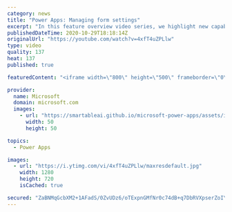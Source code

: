 ```yaml
---
category: news
title: "Power Apps: Managing form settings"
excerpt: "In this feature overview video series, we highlight new capabilities included in the latest update to Microsoft Power Apps.  Improvements to Microsoft Power Apps for managing form settings and events allow users to set various features on a form in the new modern designer.   Get the most out of Power"
publishedDateTime: 2020-10-29T18:18:14Z
originalUrl: "https://youtube.com/watch?v=4xfT4uZPLlw"
type: video
quality: 137
heat: 137
published: true

featuredContent: "<iframe width=\"800\" height=\"500\" frameborder=\"0\" src=\"https://www.youtube.com/embed/4xfT4uZPLlw\" allow=\"accelerometer; autoplay; encrypted-media; gyroscope; picture-in-picture\" allowfullscreen></iframe>"

provider:
  name: Microsoft
  domain: microsoft.com
  images:
    - url: "https://smartableai.github.io/microsoft-power-apps/assets/images/organizations/microsoft.com-50x50.jpg"
      width: 50
      height: 50

topics:
  - Power Apps

images:
  - url: "https://i.ytimg.com/vi/4xfT4uZPLlw/maxresdefault.jpg"
    width: 1280
    height: 720
    isCached: true

secured: "ZaBNMqGcbXM2+1AFadS/0ZvUDz6/oTExpnGMfNr0c74dB+q7DbRVXpserZoIYWI08CeaCsX0yJLo+SYSVHX0kJk7IzymUl0RZLmSlNsPx+yN9mfQGpK+nMXMe+s9CVIeBGsX9aY9V1Zu3j4GZiPOv5/TDfGaTfsQL1wYPJuxNbaJzA9y61GCfmzRM4d17LRwsMNCeXESc1Kzn8/BavmXiGO+moKwkt9ecyRhZckoN3nuhjORTBnP9G4iS2PYLsm2XRt0K0RTgF3UeJF52dtfYtx/IToewWQ6PDtQswD6TfGcbmnXIVG9eePlPYtm0NZSrrEad71APFW6oRcip8JQO4mgAj8GFRhS9HBsRXf5tMUqyh8UNTwaoeEbPMpLg6QJERxdv9DiAvgxLYo2FY7ggOWSTU2aq6mzG0DLkO4TqbWhfOxo4rseBZcogG+QGk9V;CBDCZ1wMJK6ECLld2MAexg=="
---
```



